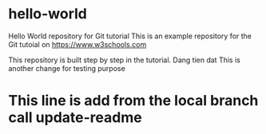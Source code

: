 # hello-world
Hello World repository for Git tutorial
This is an example repository for the Git tutoial on https://www.w3schools.com

This repository is built step by step in the tutorial.
Dang tien dat
This is another change for testing purpose
# This line is add from the local branch call update-readme